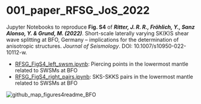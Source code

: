 # 001_paper_RFSG_JoS_2022

Jupyter Notebooks to reproduce **Fig. S4** of **_Ritter, J. R. R., Fröhlich, Y., Sanz Alonso, Y. & Grund, M. (2022)_**. Short-scale laterally varying SK(K)S shear wave splitting at BFO, Germany – implications for the determination of anisotropic structures. _Journal of Seismology_. DOI: 10.1007/s10950-022-10112-w.

- [RFSG_FigS4_left_swsm.ipynb](https://github.com/yvonnefroehlich/gmt-pygmt-plotting/blob/main/001_paper_RFSG_JoS_2022/Figure_S4/RFSG_FigS4_left_swsm.ipynb): Piercing points in the lowermost mantle related to SWSMs at BFO
- [RFSG_FigS4_right_pairs.ipynb](https://github.com/yvonnefroehlich/gmt-pygmt-plotting/blob/main/001_paper_RFSG_JoS_2022/Figure_S4/RFSG_FigS4_right_pairs.ipynb): SKS-SKKS pairs in the lowermost mantle related to SWSMs at BFO

![github_map_figures4readme_BFO](https://user-images.githubusercontent.com/94163266/188328127-37e049b8-bdfa-40ef-a1e1-5af4a6955ef8.png)
